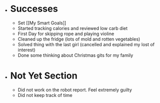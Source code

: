 - # Successes
	- Set [[My Smart Goals]]
	- Started tracking calories and reviewed low carb diet
	- First Day for  skipping rope and playing violine
	- Cleaned up the fridge (lots of mold and rotten vegetables)
	- Solved thing with the last girl (cancelled and explained my lost of interest)
	- Done some thinking about Christmas gits for my family
- # Not Yet Section
	- Did not work on the robot report. Feel extremely guilty
	- Did not keep track of time